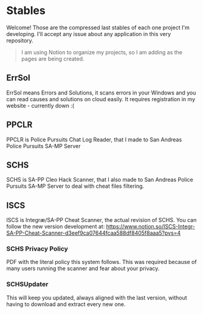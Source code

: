 # Stables

Welcome!
Those are the compressed last stables of each one project I'm developing. I'll accept any issue about any application in this very repository.
> I am using Notion to organize my projects, so I am adding as the pages are being created.
## ErrSol
ErrSol means Errors and Solutions, it scans errors in your Windows and you can read causes and solutions on cloud easily. It requires registration in my website - currently down :(

## PPCLR
PPCLR is Police Pursuits Chat Log Reader, that I made to San Andreas Police Pursuits SA-MP Server

## SCHS
SCHS is SA-PP Cleo Hack Scanner, that I also made to San Andreas Police Pursuits SA-MP Server to deal with cheat files filtering.
## ISCS
ISCS is Integræ/SA-PP Cheat Scanner, the actual revision of SCHS.
You can follow the new version development at: https://www.notion.so/ISCS-Integr-SA-PP-Cheat-Scanner-d3eef9ca07644fcaa588df8405f8aaa5?pvs=4
### SCHS Privacy Policy
PDF with the literal policy this system follows. This was required because of many users running the scanner and fear about your privacy.
### SCHSUpdater
This will keep you updated, always aligned with the last version, without having to download and extract every new one.
